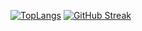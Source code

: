 
[![TopLangs](https://github-readme-stats.vercel.app/api/top-langs/?username=Rupesh-cell&layout=compact)](https://github.com/anuraghazra/github-readme-stats)
[![GitHub Streak](https://streak-stats.demolab.com/?user=Rupesh-cell&theme=dark)](https://git.io/streak-stats)
